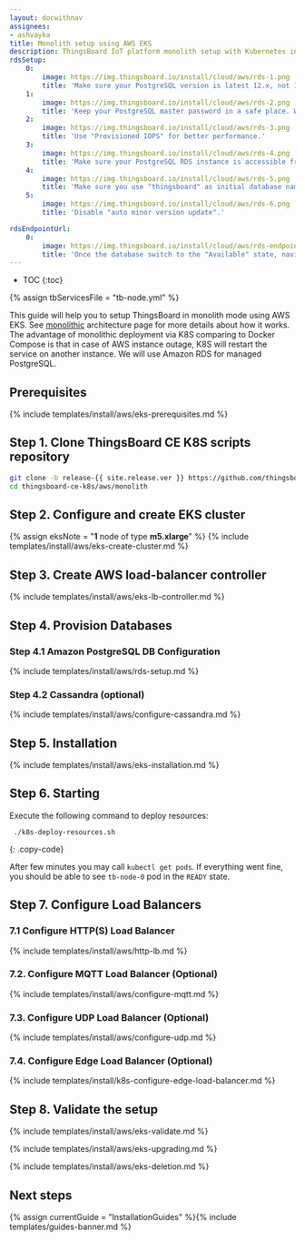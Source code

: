 ```yaml
---
layout: docwithnav
assignees:
- ashvayka
title: Monolith setup using AWS EKS
description: ThingsBoard IoT platform monolith setup with Kubernetes in AWS EKS
rdsSetup:
    0:
        image: https://img.thingsboard.io/install/cloud/aws/rds-1.png
        title: 'Make sure your PostgreSQL version is latest 12.x, not 13.x yet.'
    1:
        image: https://img.thingsboard.io/install/cloud/aws/rds-2.png  
        title: 'Keep your PostgreSQL master password in a safe place. We will refer to it later in this guide using YOUR_RDS_PASSWORD.'
    2:
        image: https://img.thingsboard.io/install/cloud/aws/rds-3.png  
        title: 'Use "Provisioned IOPS" for better performance.'
    3:
        image: https://img.thingsboard.io/install/cloud/aws/rds-4.png  
        title: 'Make sure your PostgreSQL RDS instance is accessible from the ThingsBoard cluster; The easiest way to achieve this is to deploy the PostgreSQL RDS instance in the same VPC and use "eksctl-thingsboard-cluster-ClusterSharedNodeSecurityGroup-*" security group.'
    4:
        image: https://img.thingsboard.io/install/cloud/aws/rds-5.png  
        title: 'Make sure you use "thingsboard" as initial database name.'
    5:
        image: https://img.thingsboard.io/install/cloud/aws/rds-6.png  
        title: 'Disable "auto minor version update".'

rdsEndpointUrl:
    0:
        image: https://img.thingsboard.io/install/cloud/aws/rds-endpoint-url.png  
        title: 'Once the database switch to the "Available" state, navigate to the "Connectivity and Security" and copy the endpoint value. We will refer to it later in this guide using **YOUR_RDS_ENDPOINT_URL**.'
---
```


* TOC
{:toc}

{% assign tbServicesFile = "tb-node.yml" %}

This guide will help you to setup ThingsBoard in monolith mode using AWS EKS. 
See [monolithic](/docs/reference/monolithic/) architecture page for more details about how it works. 
The advantage of monolithic deployment via K8S comparing to Docker Compose is that in case of AWS instance outage, 
K8S will restart the service on another instance. We will use Amazon RDS for managed PostgreSQL.

## Prerequisites

{% include templates/install/aws/eks-prerequisites.md %}

## Step 1. Clone ThingsBoard CE K8S scripts repository

```bash
git clone -b release-{{ site.release.ver }} https://github.com/thingsboard/thingsboard-ce-k8s.git
cd thingsboard-ce-k8s/aws/monolith
```

## Step 2. Configure and create EKS cluster

{% assign eksNote = "**1** node of type **m5.xlarge**" %}
{% include templates/install/aws/eks-create-cluster.md %}

## Step 3. Create AWS load-balancer controller

{% include templates/install/aws/eks-lb-controller.md %}

## Step 4. Provision Databases

### Step 4.1 Amazon PostgreSQL DB Configuration

{% include templates/install/aws/rds-setup.md %}

### Step 4.2 Cassandra (optional)

{% include templates/install/aws/configure-cassandra.md %}

## Step 5. Installation

{% include templates/install/aws/eks-installation.md %}

## Step 6. Starting

Execute the following command to deploy resources:

```
 ./k8s-deploy-resources.sh
```
{: .copy-code}

After few minutes you may call `kubectl get pods`. If everything went fine, you should be able to 
see `tb-node-0` pod in the `READY` state.

## Step 7. Configure Load Balancers

### 7.1 Configure HTTP(S) Load Balancer

{% include templates/install/aws/http-lb.md %}

### 7.2. Configure MQTT Load Balancer (Optional)

{% include templates/install/aws/configure-mqtt.md %}

### 7.3. Configure UDP Load Balancer (Optional)

{% include templates/install/aws/configure-udp.md %}

### 7.4. Configure Edge Load Balancer (Optional)

{% include templates/install/k8s-configure-edge-load-balancer.md %}

## Step 8. Validate the setup

{% include templates/install/aws/eks-validate.md %}

{% include templates/install/aws/eks-upgrading.md %}

{% include templates/install/aws/eks-deletion.md %}

## Next steps

{% assign currentGuide = "InstallationGuides" %}{% include templates/guides-banner.md %}
